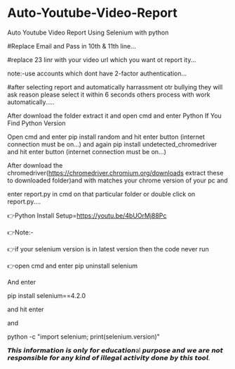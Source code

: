# Auto-Youtube-Video-Report
Auto Youtube Video Report Using Selenium with python

#Replace Email and Pass in 10th & 11th line...

#replace 23 linr with your video url which you want ot report ity...

note:-use accounts which dont have 2-factor authentication...

#after selecting report and automatically harrassment otr bullying they will ask reason please select it within 6 seconds others process with work automatically.....

After download the folder extract it and open cmd and enter Python If You Find Python Version

Open cmd and enter pip install random and hit enter button (internet connection must be on...) and again pip install undetected_chromedriver and hit enter button (internet connection must be on...)

After download the chromedriver(https://chromedriver.chromium.org/downloads extract these to downloaded folder)and with matches your chrome version of your pc and

enter report.py in cmd on that particular folder or double click on report.py....

👉Python Install Setup=https://youtu.be/4bUOrMj88Pc

👉Note:-

👉if your selenium version is in latest version then the code never run

👉open cmd and enter pip uninstall selenium

And enter

pip install selenium==4.2.0

and hit enter

and

python -c "import selenium; print(selenium.version)"

𝙏𝙝𝙞𝙨 𝙞𝙣𝙛𝙤𝙧𝙢𝙖𝙩𝙞𝙤𝙣 𝙞𝙨 𝙤𝙣𝙡𝙮 𝙛𝙤𝙧 𝙚𝙙𝙪𝙘𝙖𝙩𝙞𝙤𝙣al 𝙥𝙪𝙧𝙥𝙤𝙨𝙚 𝙖𝙣𝙙 𝙬𝙚 𝙖𝙧𝙚 𝙣𝙤𝙩 𝙧𝙚𝙨𝙥𝙤𝙣𝙨𝙞𝙗𝙡𝙚 𝙛𝙤𝙧 𝙖𝙣𝙮 𝙠𝙞𝙣𝙙 𝙤𝙛 𝙞𝙡𝙡𝙚𝙜𝙖𝙡 𝙖𝙘𝙩𝙞𝙫𝙞𝙩𝙮 𝙙𝙤𝙣𝙚 𝙗𝙮 𝙩𝙝𝙞𝙨 𝙩𝙤𝙤𝙡.
